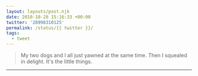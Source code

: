 ```yaml
---
layout: layouts/post.njk
date: 2010-10-28 15:16:33 +00:00
twitter: '28998310125'
permalink: /status/{{ twitter }}/
tags: 
  - tweet
---
```


> My two dogs and I all just yawned at the same time. Then I squealed in delight. It's the little things.

---
